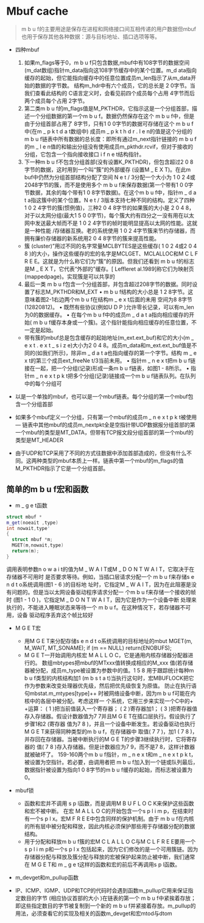 # Mbuf cache 
> m b u f的主要用途是保存在进程和网络接口间互相传递的用户数据但mbuf也用于保存其他各种数据：源与目标地址、插口选项等等。

* 四种mbuf 
  1. 如果m_flags等于0，m b u f只包含数据,mbuf中有108字节的数据空间(m_dat数组)指针m_data指向这108字节缓存中的某个位置。m_d ata指向缓存的起始，但它能指向缓存中的任意位置成员m_len指示了从m_data开始的数据的字节数。
结构m_hdr中有六个成员，它的总长是 2 0字节。当我们查看此结构的 C语言定义时，会看见前四个成员每个占用 4字节而后两个成员每个占用 2字节。
  2. 第二类m b u f的m_flags值是M_PKTHDR，它指示这是一个分组首部，描述一个分组数据的第一个m b u f。数据仍然保存在这个 m b u f中，但是由于分组首部占用了 8字节，只有1 0 0字节的数据可存储在这个 m b u f中(在m _ p k t d a t数组中) 成员m _ p k t h d r . l e n的值是这个分组的 m b u f链表中所有数据的总长度：即所有通过m_next指针链接的 m b u f的m _ l e n值的和输出分组没有使用成员m_pkthdr.rcvif，但对于接收的分组，它包含一个指向接收接口 i f n e t结构指针。
  3. 下一种m b u f不包含分组首部(没有设置K_PKTHDR)，但包含超过2 0 8字节的数据，这时用到一个叫“簇”的外部缓存 (设置M _ E X T)。在此m buf中仍然为分组首部结构分配了空间 N e t / 3分配一个大小为 1 0 2 4或2048字节的簇，而不是使用多个 m b u f来保存数据(第一个带有1 0 0字节数据，其余的每个带有1 0 8字节数据)。在这个m b u f中，指针m _ d a t a指这簇中的某个位置。N e t / 3版本支持七种不同的结构。定义了四种 1 0 2 4字节的簇(惯例值)，三种2 0 4 8字节的如果簇的大小是 2 0 4 8，对于以太网分组(最大1 5 0 0字节)，每个簇大约有四分之一没有用在以太网中发送最大帧而不是 1 0 2 4字节的帧时能明显提高以太网的性能。这就是一种性能 /存储器互换。老的系统使用 1 0 2 4字节簇来节约存储器，而拥有廉价存储器的新系统用2 0 4 8字节的簇来提高性能。
  * 簇 (cluster)”用过不同的名字常量MCLBYTES是这些缓存( 1 0 2 4或2 0 4 8 )的大小，操作这些缓存的宏的名字是MCLGET、MCLALLOC和M C L F R E E。这就是为什么称它们为“簇”的原因。但我们还看到 m b u f的标志是M _ E X T，它代表“外部的”缓存。[ Leffleret al.1989]称它们为映射页(mappedpage)。实现簇是可以共享的
  4. 最后一类 m b u f包含一个分组首部，并包含超过208字节的数据。同时设置了标志M_PKTHDR和M_EXT
• m b u f结构的大小总是 1 2 8字节。这意味着图2-1右边两个m b u f在结构m _ e x t后面的未用
空间为8 8字节(12820812)。
• 既然有些协议(例如U D P )允许零长记录，可以有m_len为0的数据缓存。
• 在每个m b u f中的成员m _ d a t a指向相应缓存的开始( m b u f缓存本身或一个簇)。这个指针能指向相应缓存的任意位置，不一定是起始。
  * 带有簇的mbuf总是包含缓存的起始地址(m_ext.ext_buf)和它的大小(m _ e x t . e x t _ s i z e)大小为2 0 4 8。成员m_data和m_ext.ext_buf值是不同的(如我们所示)，除非m _ d a t a也指向缓存的第一个字节。结构 m _ e x t的第三个成员ext_freeNe t/3当前未用。
• 指针m _ n e x t把m b u f链接在一起，把一个分组(记录)形成一条m b u f链表，如图1 - 8所示。
• 指针m _ n e x t p k t把多个分组(记录)链接成一个m b u f链表队列。在队列中的每个分组可

* 以是一个单独的mbuf，也可以是一个mbuf链表。每个分组的第一个mbuf包含一个分组首部
* 如果多个mbuf定义一个分组，只有第一个mbuf的成员m _ n e x t p k t被使用 — 链表中其他mbuf的成员m_nextpkt全是空指针带UDP数据报分组首部的第一个mbuf的类型是MT_DATA，但带有TCP报文段分组首部的第一个mbuf的类型是MT_HEADER
* 由于UDP和TCP采用了不同的方式往数据中添加首部造成的，但没有什么不同。这两种类型的mbuf本质上一样。链表中第一个mbuf的m_flags的值M_PKTHDR指示了它是一个分组首部。

## 简单的m b u f宏和函数
 
* m _ g e t函数
```c++
struct mbuf *
m_get(noeait ,type)
int nowait,type'
{
  struct mbuf *m;
  MGET(m,nowait,type)
  return(m);
}
```
调用表明参数n o w a i t的值为M _ W A I T或M _ D O N T W A I T，它取决于在存储器不可用时
是否要求等待。例如，当插口层请求分配一个 m b u f来存储s e n d t o系统调用(图1 - 6 )的目标地
址时，它指定M _ W A I T，因为在此阻塞是没有问题的。但是当以太网设备驱动程序请求分配一
个m b u f来存储一个接收的帧时 (图1 - 1 0 )，它指定M _ D O N T W A I T，因为它是作为一个设备中断
处理来执行的，不能进入睡眠状态来等待一个 m b u f。在这种情况下，若存储器不可用，设备
驱动程序丢弃这个帧比较好

 
* M G E T宏
  * 用M G E T来分配存储s e n d t o系统调用的目标地址的mbut
MGET(m, M_WAIT, MT_SONAME);
if (m == NULL)
return(ENOBUFS);
  * M G E T一开始调用内核宏 M A L L O C，它是通用内核存储器分配器进行的。
  数组mbtypes把mbuf的MTxxx值转换成相应的M_xxx 值(若存储器被分配，成员m_type被设置为参数中的值。1 5 8 用于跟踪统计每种m b u f类型的内核结构加1 (m b s t a t)当执行这句时，宏MBUFLOCK把它作为参数来改变处理器优先级，然后把优先级恢复为原值。
  防止在执行语句mbstat.m_mtypes[type]++ 时被网络设备中断，因为m b u f可能在内核中的各层中被分配。考虑这样一
个系统，它用三步来实现一个C中的+ +运算：
( 1 )把当前值装入一个寄存器；
( 2 )寄存器加1；
( 3 )把寄存器值存入存储器。假设计数器值为7 7并且M G E T在插口层执行。假设执行了步骤1和2 (寄存器
值为7 8 )，并且一个设备中断发生。若设备驱动也执行M G E T来获得同种类型的m b u f，在存储器中
取值( 7 7 )，加1 ( 7 8 )，并存回在存储器。当被中断执行的M G E T的步骤3继续执行时，它将寄存器的
值( 7 8 )存入存储器。但是计数器应为7 9，而不是7 8，这样计数器就被破坏了。
159-160两个m b u f指针，m _ n e x t和m _ n e x t p k t，被设置为空指针。若必要，由调用者把
m b u f加入到一个链或队列最后，数据指针被设置为指向1 0 8字节的m b u f缓存的起始，而标志被设置为0。


* mbuf锁
  * 函数和宏并不调用 s p l函数，而是调用M B U F L O C K来保护这些函数和宏不被中断。
  在宏 M A L L O C的开始包含一个s p l i m p，在结束时有一个s p l x。宏M F R E E中包含同样的保护机制。由于 m b u f在内核的所有层中被分配和释放，因此内核必须保护那些用于存储器分配的数据结构。
  * 用于分配和释放m b u f簇的宏M C L A L L O C与M C L F R E E要用一个s p l i m p和一个s p l x
包括起来，因为它们修改的是一个可用簇链。因为存储器分配与释放及簇分配与释放的宏被保护起来防止被中断，我们通常在 M G E T和
m _ g e t这样的函数和宏的前后不再调用s p l函数。


*  m_devget和m_pullup函数
  * IP、ICMP、IGMP、UDP和TCP的代码时会遇到函数m_pullup它用来保证指定数目的字节 (相应协议首部的大小 )在链表的第一个 m b u f中紧挨着存放；即这些指定数目的字节被复制到一个新的 m b u f并紧接着存放。m_pullup的用法，必须查看它的实现及相关的函数m_devget和宏mtod与dtom



